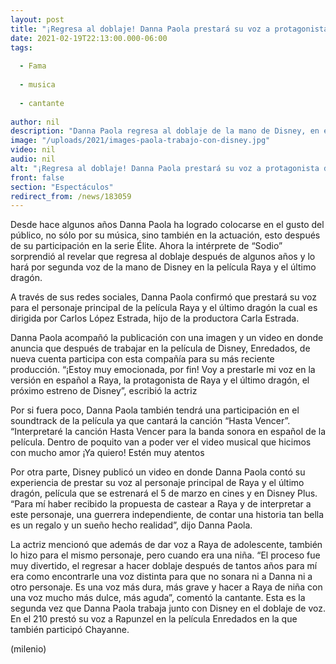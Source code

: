 ```yaml
---
layout: post
title: "¡Regresa al doblaje! Danna Paola prestará su voz a protagonista de 'Raya y el último dragón'"
date: 2021-02-19T22:13:00.000-06:00
tags:
  
  - Fama
  
  - musica
  
  - cantante
  
author: nil
description: "Danna Paola regresa al doblaje de la mano de Disney, en esta ocasión la cantante prestará su voz a la protagonista de Raya y el Último Dragón. "
image: "/uploads/2021/images-paola-trabajo-con-disney.jpg"
video: nil
audio: nil
alt: "¡Regresa al doblaje! Danna Paola prestará su voz a protagonista de 'Raya y el último dragón'"
front: false
section: "Espectáculos"
redirect_from: /news/183059
---
```


Desde hace algunos años Danna Paola ha logrado colocarse en el gusto del público, no sólo por su música, sino también en la actuación, esto después de su participación en la serie Élite. Ahora la intérprete de “Sodio” sorprendió al revelar que regresa al doblaje después de algunos años y lo hará por segunda voz de la mano de Disney en la película Raya y el último dragón. 

A través de sus redes sociales, Danna Paola confirmó que prestará su voz para el personaje principal de la película Raya y el último dragón la cual es dirigida por Carlos López Estrada, hijo de la productora Carla Estrada. 

Danna Paola acompañó la publicación con una imagen y un video en donde anuncia que después de trabajar en la película de Disney, Enredados, de nueva cuenta participa con esta compañía para su más reciente producción. “¡Estoy muy emocionada, por fin! Voy a prestarle mi voz en la versión en español a Raya, la protagonista de Raya y el último dragón, el próximo estreno de Disney”, escribió la actriz 

Por si fuera poco, Danna Paola también tendrá una participación en el soundtrack de la película ya que cantará la canción “Hasta Vencer”. “Interpretaré la canción Hasta Vencer para la banda sonora en español de la película. Dentro de poquito van a poder ver el video musical que hicimos con mucho amor ¡Ya quiero! Estén muy atentos

Por otra parte, Disney publicó un video en donde Danna Paola contó su experiencia de prestar su voz al personaje principal de Raya y el último dragón, película que se estrenará el 5 de marzo en cines y en Disney Plus. “Para mí haber recibido la propuesta de castear a Raya y de interpretar a este personaje, una guerrera independiente, de contar una historia tan bella es un regalo y un sueño hecho realidad”, dijo Danna Paola. 

La actriz mencionó que además de dar voz a Raya de adolescente,  también lo hizo para el mismo personaje, pero cuando era una niña. “El proceso fue muy divertido, el regresar a hacer doblaje después de tantos años para mí era como encontrarle una voz distinta para que no sonara ni a Danna ni a otro personaje. Es una voz más dura, más grave y hacer a Raya de niña con una voz mucho más dulce, más aguda”, comentó la cantante. Esta es la segunda vez que Danna Paola trabaja junto con Disney en el doblaje de voz. En el 210 prestó su voz a Rapunzel en la película Enredados en la que también participó Chayanne.  

(milenio)